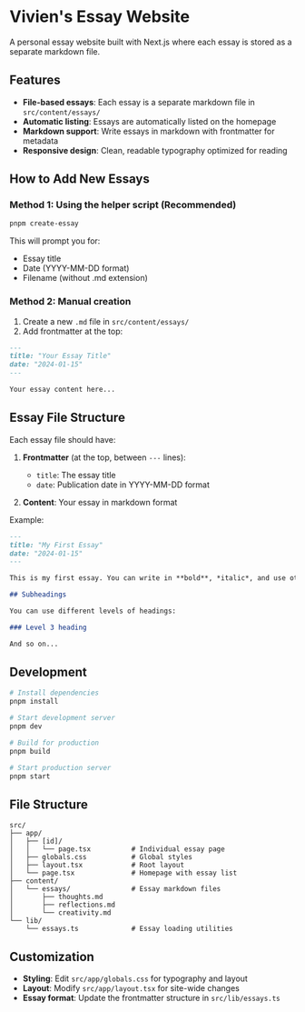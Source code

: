 # Vivien's Essay Website

A personal essay website built with Next.js where each essay is stored as a separate markdown file.

## Features

- **File-based essays**: Each essay is a separate markdown file in `src/content/essays/`
- **Automatic listing**: Essays are automatically listed on the homepage
- **Markdown support**: Write essays in markdown with frontmatter for metadata
- **Responsive design**: Clean, readable typography optimized for reading

## How to Add New Essays

### Method 1: Using the helper script (Recommended)

```bash
pnpm create-essay
```

This will prompt you for:
- Essay title
- Date (YYYY-MM-DD format)
- Filename (without .md extension)

### Method 2: Manual creation

1. Create a new `.md` file in `src/content/essays/`
2. Add frontmatter at the top:

```markdown
---
title: "Your Essay Title"
date: "2024-01-15"
---

Your essay content here...
```

## Essay File Structure

Each essay file should have:

1. **Frontmatter** (at the top, between `---` lines):
   - `title`: The essay title
   - `date`: Publication date in YYYY-MM-DD format

2. **Content**: Your essay in markdown format

Example:
```markdown
---
title: "My First Essay"
date: "2024-01-15"
---

This is my first essay. You can write in **bold**, *italic*, and use other markdown features.

## Subheadings

You can use different levels of headings:

### Level 3 heading

And so on...
```

## Development

```bash
# Install dependencies
pnpm install

# Start development server
pnpm dev

# Build for production
pnpm build

# Start production server
pnpm start
```

## File Structure

```
src/
├── app/
│   ├── [id]/
│   │   └── page.tsx          # Individual essay page
│   ├── globals.css           # Global styles
│   ├── layout.tsx            # Root layout
│   └── page.tsx              # Homepage with essay list
├── content/
│   └── essays/               # Essay markdown files
│       ├── thoughts.md
│       ├── reflections.md
│       └── creativity.md
└── lib/
    └── essays.ts             # Essay loading utilities
```

## Customization

- **Styling**: Edit `src/app/globals.css` for typography and layout
- **Layout**: Modify `src/app/layout.tsx` for site-wide changes
- **Essay format**: Update the frontmatter structure in `src/lib/essays.ts`
